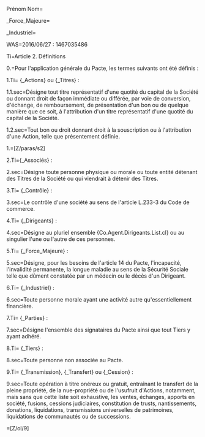 Prénom Nom=

_Force_Majeure=

_Industriel=

WAS=2016/06/27 : 1467035486


Ti=Article 2.   Définitions


0.=Pour l'application générale du Pacte, les termes suivants ont été définis :


1.Ti=  {_Actions} ou {_Titres} :


1.1.sec=Désigne tout titre représentatif d'une quotité du capital de la Société ou donnant droit de façon immédiate ou différée, par voie de conversion, d'échange, de remboursement, de présentation d'un bon ou de quelque manière que ce soit, à l'attribution d'un titre représentatif d'une quotité du capital de la Société.


1.2.sec=Tout bon ou droit donnant droit à la souscription ou à l'attribution d'une Action, telle que présentement définie.


1.=[Z/paras/s2]


2.Ti={_Associés} :


2.sec=Désigne toute personne physique ou morale ou toute entité détenant des Titres de la Société ou qui viendrait à détenir des Titres.


3.Ti=  {_Contrôle} :


3.sec=Le contrôle d'une société au sens de l'article L.233-3 du Code de commerce.


4.Ti=  {_Dirigeants} :


4.sec=Désigne au pluriel ensemble {Co.Agent.Dirigeants.List.cl} ou au singulier l'une ou l'autre de ces personnes.


5.Ti=  {_Force_Majeure} :


5.sec=Désigne, pour les besoins de l'article 14 du Pacte, l'incapacité, l'invalidité permanente, la longue maladie au sens de la Sécurité Sociale telle que dûment constatée par un médecin ou le décès d'un Dirigeant.


6.Ti=  {_Industriel} :


6.sec=Toute personne morale ayant une activité autre qu'essentiellement financière.


7.Ti=  {_Parties}   :


7.sec=Désigne l'ensemble des signataires du Pacte ainsi que tout Tiers y ayant adhéré.


8.Ti=  {_Tiers} :


8.sec=Toute personne non associée au Pacte.


9.Ti=  {_Transmission}, {_Transfert} ou {_Cession} :


9.sec=Toute opération à titre onéreux ou gratuit, entraînant le transfert de la pleine propriété, de la nue-propriété ou de l'usufruit d'Actions, notamment, mais sans que cette liste soit exhaustive, les ventes, échanges, apports en société, fusions, cessions judiciaires, constitution de trusts, nantissements, donations, liquidations, transmissions universelles de patrimoines, liquidations de communautés ou de successions.

=[Z/ol/9]